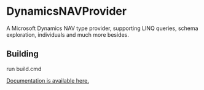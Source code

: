 DynamicsNAVProvider
===================

A Microsoft Dynamics NAV type provider, supporting LINQ queries, schema exploration, individuals and much more besides.



## Building



run build.cmd

<a href="http://forki.github.io/DynamicsNAVProvider" target="_blank">Documentation is available here.</a>
